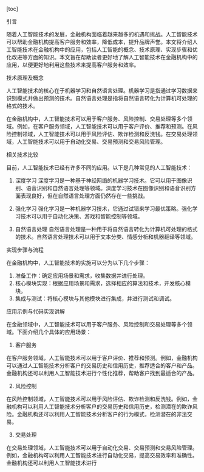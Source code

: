 
[toc]                    
                
                
引言

随着人工智能技术的发展，金融机构面临着越来越多的机遇和挑战。人工智能技术可以帮助金融机构提高客户服务和效率，降低成本，提升品牌声誉。本文将介绍人工智能技术在金融机构中的应用，包括人工智能的概念、技术原理、实现步骤和优化改进等方面的知识。本文旨在帮助读者更好地了解人工智能技术在金融机构中的应用，以便更好地利用这些技术来提高客户服务和效率。

技术原理及概念

人工智能技术的核心在于机器学习和自然语言处理。机器学习是指通过学习数据来识别模式并做出预测的技术。自然语言处理是指将自然语言转化为计算机可处理的格式的技术。

在金融机构中，人工智能技术可以用于客户服务、风险控制、交易处理等多个领域。例如，在客户服务领域，人工智能技术可以用于客户评价、推荐和预测。在风险控制领域，人工智能技术可以用于风险评估、欺诈检测和反洗钱。在交易处理领域，人工智能技术可以用于自动化交易、交易预测和交易风险管理。

相关技术比较

目前，人工智能技术已经有许多不同的应用。以下是几种常见的人工智能技术：

1. 深度学习
深度学习是一种基于神经网络的机器学习技术。它可以用于图像识别、语音识别和自然语言处理等领域。深度学习技术在图像识别和语音识别方面表现良好，但在自然语言处理方面仍然存在一些挑战。

2. 强化学习
强化学习是一种机器学习技术，它通过试错来学习最优策略。强化学习技术可以用于自动化决策、游戏和智能控制等领域。

3. 自然语言处理
自然语言处理是一种用于将自然语言转化为计算机可处理的格式的技术。自然语言处理技术可以用于文本分类、情感分析和机器翻译等领域。

实现步骤与流程

在金融机构中，人工智能技术的实施可以分为以下几个步骤：

1. 准备工作：确定应用场景和需求，收集数据并进行处理。
2. 核心模块实现：根据应用场景和需求，选择相应的算法和技术，开发核心模块。
3. 集成与测试：将核心模块与其他模块进行集成，并进行测试和调试。

应用示例与代码实现讲解

在金融领域中，人工智能技术可以用于客户服务、风险控制和交易处理等多个领域。下面介绍几个具体的应用场景：

1. 客户服务

在客户服务领域，人工智能技术可以用于客户评价、推荐和预测。例如，金融机构可以通过人工智能技术分析客户的交易历史和信用历史，推荐适合的客户和产品。金融机构还可以利用人工智能技术进行个性化推荐，帮助客户找到最适合的产品。

2. 风险控制

在风险控制领域，人工智能技术可以用于风险评估、欺诈检测和反洗钱。例如，金融机构可以利用人工智能技术分析客户的交易历史和信用历史，检测潜在的欺诈风险。金融机构还可以利用人工智能技术分析客户的行为模式，检测潜在的非法交易。

3. 交易处理

在交易处理领域，人工智能技术可以用于自动化交易、交易预测和交易风险管理。例如，金融机构可以利用人工智能技术进行自动化交易，提高交易效率和准确性。金融机构还可以利用人工智能技术进行

